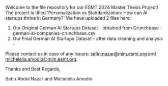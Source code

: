 Welcome to the file repository for our ESMT 2024 Master Thesis Project!
The project is titled 'Personalization vs Standardization: How can AI startups thrive in Germany?'
We have uploaded 2 files here:
1. Our Original German AI Startups Dataset - obtained from Crunchbase - german-ai-companies-crunchbase.csv
2. Our Final German AI Startups Dataset - after data cleaning and analysis - 

Please contact us in case of any issues: safin.nazar@mim.esmt.org and michelelia.amodio@mim.esmt.org.

Thanks and Best Regards,

Safin Abdul Nazar and Michelelia Amodio
